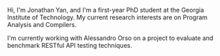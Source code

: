 Hi, I'm Jonathan Yan, and I'm a first-year PhD student at the Georgia Institute of Technology. My current research interests are on Program Analysis and Compilers.

I'm currently working with Alessandro Orso on a project to evaluate and benchmark RESTful API testing techniques.